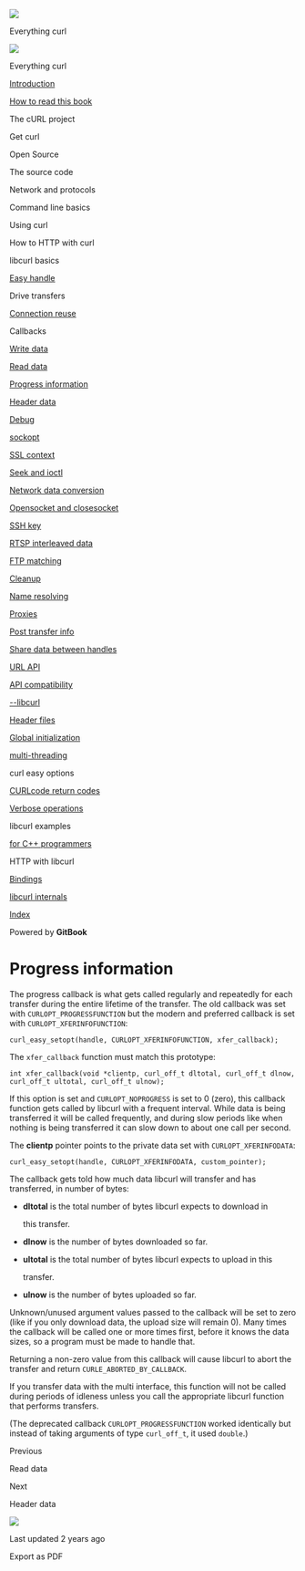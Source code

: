 <a href="../../index.html" class="link-a079aa82--primary-53a25e66--logoLink-10d08504"></a>

<img src="https://gblobscdn.gitbook.com/orgs%2F-LxuH0qSm4xO9nWfEBlB%2Favatar.png?alt=media" class="image-67b14f24--avatar-1c1d03ec" />

<span class="text-4505230f--UIH400-4e41e82a--textContentFamily-49a318e1--spaceNameText-677c2969">Everything curl</span>

<a href="../../index.html" class="link-a079aa82--primary-53a25e66--logoLink-10d08504"></a>

<img src="https://gblobscdn.gitbook.com/orgs%2F-LxuH0qSm4xO9nWfEBlB%2Favatar.png?alt=media" class="image-67b14f24--avatar-1c1d03ec" />

<span class="text-4505230f--UIH400-4e41e82a--textContentFamily-49a318e1--spaceNameText-677c2969">Everything curl</span>

<a href="../../index.html" class="navButton-94f2579c--navButtonClickable-161b88ca"><span class="text-4505230f--UIH300-2063425d--textContentFamily-49a318e1--navButtonLabel-14a4968f">Introduction</span></a>

<a href="../../how-to-read.html" class="navButton-94f2579c--navButtonClickable-161b88ca"><span class="text-4505230f--UIH300-2063425d--textContentFamily-49a318e1--navButtonLabel-14a4968f">How to read this book</span></a>

<span class="text-4505230f--UIH300-2063425d--textContentFamily-49a318e1--navButtonLabel-14a4968f">The cURL project</span>

<span class="text-4505230f--UIH300-2063425d--textContentFamily-49a318e1--navButtonLabel-14a4968f">Get curl</span>

<span class="text-4505230f--UIH300-2063425d--textContentFamily-49a318e1--navButtonLabel-14a4968f">Open Source</span>

<span class="text-4505230f--UIH300-2063425d--textContentFamily-49a318e1--navButtonLabel-14a4968f">The source code</span>

<span class="text-4505230f--UIH300-2063425d--textContentFamily-49a318e1--navButtonLabel-14a4968f">Network and protocols</span>

<span class="text-4505230f--UIH300-2063425d--textContentFamily-49a318e1--navButtonLabel-14a4968f">Command line basics</span>

<span class="text-4505230f--UIH300-2063425d--textContentFamily-49a318e1--navButtonLabel-14a4968f">Using curl</span>

<span class="text-4505230f--UIH300-2063425d--textContentFamily-49a318e1--navButtonLabel-14a4968f">How to HTTP with curl</span>

<span class="text-4505230f--UIH300-2063425d--textContentFamily-49a318e1--navButtonLabel-14a4968f">libcurl basics</span>

<a href="../easyhandle.html" class="navButton-94f2579c--pageItemWithChildrenNested-2c5d8183--navButtonClickable-161b88ca"><span class="text-4505230f--UIH300-2063425d--textContentFamily-49a318e1--navButtonLabel-14a4968f">Easy handle</span></a>

<span class="text-4505230f--UIH300-2063425d--textContentFamily-49a318e1--navButtonLabel-14a4968f">Drive transfers</span>

<a href="../connectionreuse.html" class="navButton-94f2579c--pageItemWithChildrenNested-2c5d8183--navButtonClickable-161b88ca"><span class="text-4505230f--UIH300-2063425d--textContentFamily-49a318e1--navButtonLabel-14a4968f">Connection reuse</span></a>

<span class="text-4505230f--UIH300-2063425d--textContentFamily-49a318e1--navButtonLabel-14a4968f">Callbacks</span>

<a href="write.html" class="navButton-94f2579c--pageItemWithChildrenNested-2c5d8183--navButtonClickable-161b88ca"><span class="text-4505230f--UIH300-2063425d--textContentFamily-49a318e1--navButtonLabel-14a4968f">Write data</span></a>

<a href="read.html" class="navButton-94f2579c--pageItemWithChildrenNested-2c5d8183--navButtonClickable-161b88ca"><span class="text-4505230f--UIH300-2063425d--textContentFamily-49a318e1--navButtonLabel-14a4968f">Read data</span></a>

<a href="progress.html" class="navButton-94f2579c--pageItemWithChildrenNested-2c5d8183--navButtonClickable-161b88ca--navButtonOpened-6a88552e"><span class="text-4505230f--UIH300-2063425d--textContentFamily-49a318e1--navButtonLabel-14a4968f">Progress information</span></a>

<a href="header.html" class="navButton-94f2579c--pageItemWithChildrenNested-2c5d8183--navButtonClickable-161b88ca"><span class="text-4505230f--UIH300-2063425d--textContentFamily-49a318e1--navButtonLabel-14a4968f">Header data</span></a>

<a href="debug.html" class="navButton-94f2579c--pageItemWithChildrenNested-2c5d8183--navButtonClickable-161b88ca"><span class="text-4505230f--UIH300-2063425d--textContentFamily-49a318e1--navButtonLabel-14a4968f">Debug</span></a>

<a href="sockopt.html" class="navButton-94f2579c--pageItemWithChildrenNested-2c5d8183--navButtonClickable-161b88ca"><span class="text-4505230f--UIH300-2063425d--textContentFamily-49a318e1--navButtonLabel-14a4968f">sockopt</span></a>

<a href="sslcontext.html" class="navButton-94f2579c--pageItemWithChildrenNested-2c5d8183--navButtonClickable-161b88ca"><span class="text-4505230f--UIH300-2063425d--textContentFamily-49a318e1--navButtonLabel-14a4968f">SSL context</span></a>

<a href="seek.html" class="navButton-94f2579c--pageItemWithChildrenNested-2c5d8183--navButtonClickable-161b88ca"><span class="text-4505230f--UIH300-2063425d--textContentFamily-49a318e1--navButtonLabel-14a4968f">Seek and ioctl</span></a>

<a href="conversions.html" class="navButton-94f2579c--pageItemWithChildrenNested-2c5d8183--navButtonClickable-161b88ca"><span class="text-4505230f--UIH300-2063425d--textContentFamily-49a318e1--navButtonLabel-14a4968f">Network data conversion</span></a>

<a href="openclosesocket.html" class="navButton-94f2579c--pageItemWithChildrenNested-2c5d8183--navButtonClickable-161b88ca"><span class="text-4505230f--UIH300-2063425d--textContentFamily-49a318e1--navButtonLabel-14a4968f">Opensocket and closesocket</span></a>

<a href="sshkey.html" class="navButton-94f2579c--pageItemWithChildrenNested-2c5d8183--navButtonClickable-161b88ca"><span class="text-4505230f--UIH300-2063425d--textContentFamily-49a318e1--navButtonLabel-14a4968f">SSH key</span></a>

<a href="rtsp.html" class="navButton-94f2579c--pageItemWithChildrenNested-2c5d8183--navButtonClickable-161b88ca"><span class="text-4505230f--UIH300-2063425d--textContentFamily-49a318e1--navButtonLabel-14a4968f">RTSP interleaved data</span></a>

<a href="ftpmatch.html" class="navButton-94f2579c--pageItemWithChildrenNested-2c5d8183--navButtonClickable-161b88ca"><span class="text-4505230f--UIH300-2063425d--textContentFamily-49a318e1--navButtonLabel-14a4968f">FTP matching</span></a>

<a href="../cleanup.html" class="navButton-94f2579c--pageItemWithChildrenNested-2c5d8183--navButtonClickable-161b88ca"><span class="text-4505230f--UIH300-2063425d--textContentFamily-49a318e1--navButtonLabel-14a4968f">Cleanup</span></a>

<a href="../names.html" class="navButton-94f2579c--pageItemWithChildrenNested-2c5d8183--navButtonClickable-161b88ca"><span class="text-4505230f--UIH300-2063425d--textContentFamily-49a318e1--navButtonLabel-14a4968f">Name resolving</span></a>

<a href="../proxies.html" class="navButton-94f2579c--pageItemWithChildrenNested-2c5d8183--navButtonClickable-161b88ca"><span class="text-4505230f--UIH300-2063425d--textContentFamily-49a318e1--navButtonLabel-14a4968f">Proxies</span></a>

<a href="../getinfo.html" class="navButton-94f2579c--pageItemWithChildrenNested-2c5d8183--navButtonClickable-161b88ca"><span class="text-4505230f--UIH300-2063425d--textContentFamily-49a318e1--navButtonLabel-14a4968f">Post transfer info</span></a>

<a href="../sharing.html" class="navButton-94f2579c--pageItemWithChildrenNested-2c5d8183--navButtonClickable-161b88ca"><span class="text-4505230f--UIH300-2063425d--textContentFamily-49a318e1--navButtonLabel-14a4968f">Share data between handles</span></a>

<a href="../url.html" class="navButton-94f2579c--pageItemWithChildrenNested-2c5d8183--navButtonClickable-161b88ca"><span class="text-4505230f--UIH300-2063425d--textContentFamily-49a318e1--navButtonLabel-14a4968f">URL API</span></a>

<a href="../api.html" class="navButton-94f2579c--pageItemWithChildrenNested-2c5d8183--navButtonClickable-161b88ca"><span class="text-4505230f--UIH300-2063425d--textContentFamily-49a318e1--navButtonLabel-14a4968f">API compatibility</span></a>

<a href="../libcurl.html" class="navButton-94f2579c--pageItemWithChildrenNested-2c5d8183--navButtonClickable-161b88ca"><span class="text-4505230f--UIH300-2063425d--textContentFamily-49a318e1--navButtonLabel-14a4968f">--libcurl</span></a>

<a href="../headers.html" class="navButton-94f2579c--pageItemWithChildrenNested-2c5d8183--navButtonClickable-161b88ca"><span class="text-4505230f--UIH300-2063425d--textContentFamily-49a318e1--navButtonLabel-14a4968f">Header files</span></a>

<a href="../globalinit.html" class="navButton-94f2579c--pageItemWithChildrenNested-2c5d8183--navButtonClickable-161b88ca"><span class="text-4505230f--UIH300-2063425d--textContentFamily-49a318e1--navButtonLabel-14a4968f">Global initialization</span></a>

<a href="../threading.html" class="navButton-94f2579c--pageItemWithChildrenNested-2c5d8183--navButtonClickable-161b88ca"><span class="text-4505230f--UIH300-2063425d--textContentFamily-49a318e1--navButtonLabel-14a4968f">multi-threading</span></a>

<span class="text-4505230f--UIH300-2063425d--textContentFamily-49a318e1--navButtonLabel-14a4968f">curl easy options</span>

<a href="../curlcode.html" class="navButton-94f2579c--pageItemWithChildrenNested-2c5d8183--navButtonClickable-161b88ca"><span class="text-4505230f--UIH300-2063425d--textContentFamily-49a318e1--navButtonLabel-14a4968f">CURLcode return codes</span></a>

<a href="../verbose.html" class="navButton-94f2579c--pageItemWithChildrenNested-2c5d8183--navButtonClickable-161b88ca"><span class="text-4505230f--UIH300-2063425d--textContentFamily-49a318e1--navButtonLabel-14a4968f">Verbose operations</span></a>

<span class="text-4505230f--UIH300-2063425d--textContentFamily-49a318e1--navButtonLabel-14a4968f">libcurl examples</span>

<a href="../cplusplus.html" class="navButton-94f2579c--pageItemWithChildrenNested-2c5d8183--navButtonClickable-161b88ca"><span class="text-4505230f--UIH300-2063425d--textContentFamily-49a318e1--navButtonLabel-14a4968f">for C++ programmers</span></a>

<span class="text-4505230f--UIH300-2063425d--textContentFamily-49a318e1--navButtonLabel-14a4968f">HTTP with libcurl</span>

<a href="../../bindings.html" class="navButton-94f2579c--navButtonClickable-161b88ca"><span class="text-4505230f--UIH300-2063425d--textContentFamily-49a318e1--navButtonLabel-14a4968f">Bindings</span></a>

<a href="../../internals.html" class="navButton-94f2579c--navButtonClickable-161b88ca"><span class="text-4505230f--UIH300-2063425d--textContentFamily-49a318e1--navButtonLabel-14a4968f">libcurl internals</span></a>

<a href="../../bookindex.html" class="navButton-94f2579c--navButtonClickable-161b88ca"><span class="text-4505230f--UIH300-2063425d--textContentFamily-49a318e1--navButtonLabel-14a4968f">Index</span></a>

<a href="https://www.gitbook.com/?utm_source=content&amp;utm_medium=trademark&amp;utm_campaign=curl-1" class="reset-3c756112--trademark-a8da4b94"></a>

<span class="text-4505230f--TextH200-a3425406--textUIFamily-5ebd8e40">Powered by **GitBook**</span>

# <span class="text-4505230f--DisplayH900-bfb998fa--textContentFamily-49a318e1">Progress information</span>

<span class="text-4505230f--UIH300-2063425d--textUIFamily-5ebd8e40--text-8ee2c8b2"></span>

<span class="text-4505230f--TextH400-3033861f--textContentFamily-49a318e1"><span data-key="891ac1259cce454cbad8281f0a2582c2"><span data-offset-key="891ac1259cce454cbad8281f0a2582c2:0">The progress callback is what gets called regularly and repeatedly for each transfer during the entire lifetime of the transfer. The old callback was set with </span><span data-offset-key="891ac1259cce454cbad8281f0a2582c2:1">`CURLOPT_PROGRESSFUNCTION`</span><span data-offset-key="891ac1259cce454cbad8281f0a2582c2:2"> but the modern and preferred callback is set with </span><span data-offset-key="891ac1259cce454cbad8281f0a2582c2:3">`CURLOPT_XFERINFOFUNCTION`</span><span data-offset-key="891ac1259cce454cbad8281f0a2582c2:4">:</span></span></span>

    curl_easy_setopt(handle, CURLOPT_XFERINFOFUNCTION, xfer_callback);

<span class="text-4505230f--TextH400-3033861f--textContentFamily-49a318e1"><span data-key="390be1484615413ebf4a9b3758aea678"><span data-offset-key="390be1484615413ebf4a9b3758aea678:0">The </span><span data-offset-key="390be1484615413ebf4a9b3758aea678:1">`xfer_callback`</span><span data-offset-key="390be1484615413ebf4a9b3758aea678:2"> function must match this prototype:</span></span></span>

    int xfer_callback(void *clientp, curl_off_t dltotal, curl_off_t dlnow,                  curl_off_t ultotal, curl_off_t ulnow);

<span class="text-4505230f--TextH400-3033861f--textContentFamily-49a318e1"><span data-key="b64dd0e55d8d48008d7de27a55c2e8fc"><span data-offset-key="b64dd0e55d8d48008d7de27a55c2e8fc:0">If this option is set and </span><span data-offset-key="b64dd0e55d8d48008d7de27a55c2e8fc:1">`CURLOPT_NOPROGRESS`</span><span data-offset-key="b64dd0e55d8d48008d7de27a55c2e8fc:2"> is set to 0 (zero), this callback function gets called by libcurl with a frequent interval. While data is being transferred it will be called frequently, and during slow periods like when nothing is being transferred it can slow down to about one call per second.</span></span></span>

<span class="text-4505230f--TextH400-3033861f--textContentFamily-49a318e1"><span data-key="0c796b566e934c64bf880f9bff229952"><span data-offset-key="0c796b566e934c64bf880f9bff229952:0">The </span><span data-offset-key="0c796b566e934c64bf880f9bff229952:1">**clientp**</span><span data-offset-key="0c796b566e934c64bf880f9bff229952:2"> pointer points to the private data set with </span><span data-offset-key="0c796b566e934c64bf880f9bff229952:3">`CURLOPT_XFERINFODATA`</span><span data-offset-key="0c796b566e934c64bf880f9bff229952:4">:</span></span></span>

    curl_easy_setopt(handle, CURLOPT_XFERINFODATA, custom_pointer);

<span class="text-4505230f--TextH400-3033861f--textContentFamily-49a318e1"><span data-key="ae87ad8a6352444da68873b3a222bd65"><span data-offset-key="ae87ad8a6352444da68873b3a222bd65:0">The callback gets told how much data libcurl will transfer and has transferred, in number of bytes:</span></span></span>

- <span class="text-4505230f--TextH400-3033861f--textContentFamily-49a318e1"><span data-key="77f6e0eae0214c7aa2db642db224c24b"><span data-offset-key="77f6e0eae0214c7aa2db642db224c24b:0">**dltotal**</span><span data-offset-key="77f6e0eae0214c7aa2db642db224c24b:1"> is the total number of bytes libcurl expects to download in</span></span></span>

  <span class="text-4505230f--TextH400-3033861f--textContentFamily-49a318e1"><span data-key="23358a6c9c274d149d719830afe99648"><span data-offset-key="23358a6c9c274d149d719830afe99648:0">this transfer.</span></span></span>

- <span class="text-4505230f--TextH400-3033861f--textContentFamily-49a318e1"><span data-key="039cb5d17ecd45f7a5db3f1c93846bac"><span data-offset-key="039cb5d17ecd45f7a5db3f1c93846bac:0">**dlnow**</span><span data-offset-key="039cb5d17ecd45f7a5db3f1c93846bac:1"> is the number of bytes downloaded so far.</span></span></span>

- <span class="text-4505230f--TextH400-3033861f--textContentFamily-49a318e1"><span data-key="66cf3dbe80e34809b2a91d0b25fc7da5"><span data-offset-key="66cf3dbe80e34809b2a91d0b25fc7da5:0">**ultotal**</span><span data-offset-key="66cf3dbe80e34809b2a91d0b25fc7da5:1"> is the total number of bytes libcurl expects to upload in this</span></span></span>

  <span class="text-4505230f--TextH400-3033861f--textContentFamily-49a318e1"><span data-key="19ff25a41847493c992a0ccbb9eb6a29"><span data-offset-key="19ff25a41847493c992a0ccbb9eb6a29:0">transfer.</span></span></span>

- <span class="text-4505230f--TextH400-3033861f--textContentFamily-49a318e1"><span data-key="03d6908801954669a71295727281cb9d"><span data-offset-key="03d6908801954669a71295727281cb9d:0">**ulnow**</span><span data-offset-key="03d6908801954669a71295727281cb9d:1"> is the number of bytes uploaded so far.</span></span></span>

<span class="text-4505230f--TextH400-3033861f--textContentFamily-49a318e1"><span data-key="720cd647058547c2842c6e1082f8e30b"><span data-offset-key="720cd647058547c2842c6e1082f8e30b:0">Unknown/unused argument values passed to the callback will be set to zero (like if you only download data, the upload size will remain 0). Many times the callback will be called one or more times first, before it knows the data sizes, so a program must be made to handle that.</span></span></span>

<span class="text-4505230f--TextH400-3033861f--textContentFamily-49a318e1"><span data-key="03cf5682f87149ddac5bb01ef97ca369"><span data-offset-key="03cf5682f87149ddac5bb01ef97ca369:0">Returning a non-zero value from this callback will cause libcurl to abort the transfer and return </span><span data-offset-key="03cf5682f87149ddac5bb01ef97ca369:1">`CURLE_ABORTED_BY_CALLBACK`</span><span data-offset-key="03cf5682f87149ddac5bb01ef97ca369:2">.</span></span></span>

<span class="text-4505230f--TextH400-3033861f--textContentFamily-49a318e1"><span data-key="8757ca54c5c141628dc46ac2a1382955"><span data-offset-key="8757ca54c5c141628dc46ac2a1382955:0">If you transfer data with the multi interface, this function will not be called during periods of idleness unless you call the appropriate libcurl function that performs transfers.</span></span></span>

<span class="text-4505230f--TextH400-3033861f--textContentFamily-49a318e1"><span data-key="3c9af51210754b129789d9cb5b4a909e"><span data-offset-key="3c9af51210754b129789d9cb5b4a909e:0">(The deprecated callback </span><span data-offset-key="3c9af51210754b129789d9cb5b4a909e:1">`CURLOPT_PROGRESSFUNCTION`</span><span data-offset-key="3c9af51210754b129789d9cb5b4a909e:2"> worked identically but instead of taking arguments of type </span><span data-offset-key="3c9af51210754b129789d9cb5b4a909e:3">`curl_off_t`</span><span data-offset-key="3c9af51210754b129789d9cb5b4a909e:4">, it used </span><span data-offset-key="3c9af51210754b129789d9cb5b4a909e:5">`double`</span><span data-offset-key="3c9af51210754b129789d9cb5b4a909e:6">.)</span></span></span>

<a href="read.html" class="reset-3c756112--card-6570f064--whiteCard-fff091a4--cardPrevious-56a5e674"></a>

<span class="text-4505230f--TextH200-a3425406--textContentFamily-49a318e1">Previous</span>

<span class="text-4505230f--UIH400-4e41e82a--textContentFamily-49a318e1">Read data</span>

<a href="header.html" class="reset-3c756112--card-6570f064--whiteCard-fff091a4--cardNext-19241c42"></a>

<span class="text-4505230f--TextH200-a3425406--textContentFamily-49a318e1">Next</span>

<span class="text-4505230f--UIH400-4e41e82a--textContentFamily-49a318e1">Header data</span>

<img src="https://avatars.githubusercontent.com/u/66654881?v=4" class="image-67b14f24--avatar-1c1d03ec" />

<span class="text-4505230f--TextH200-a3425406--textContentFamily-49a318e1">Last updated 2 years ago</span>

<span class="text-4505230f--UIH300-2063425d--textUIFamily-5ebd8e40">Export as PDF</span>
